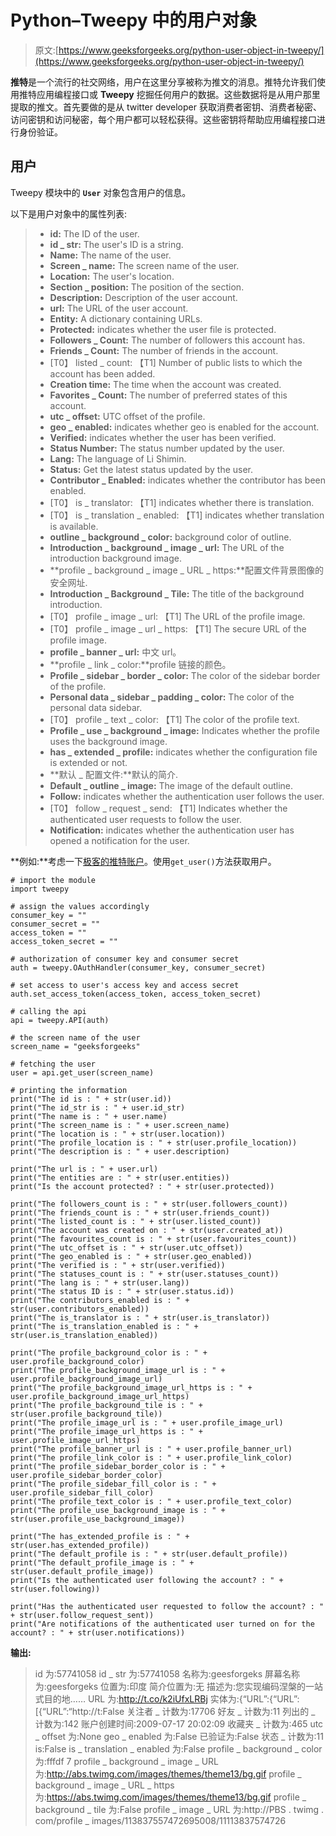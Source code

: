# Python–Tweepy 中的用户对象

> 原文:[https://www.geeksforgeeks.org/python-user-object-in-tweepy/](https://www.geeksforgeeks.org/python-user-object-in-tweepy/)

**推特**是一个流行的社交网络，用户在这里分享被称为推文的消息。推特允许我们使用推特应用编程接口或 **Tweepy** 挖掘任何用户的数据。这些数据将是从用户那里提取的推文。首先要做的是从 twitter developer 获取消费者密钥、消费者秘密、访问密钥和访问秘密，每个用户都可以轻松获得。这些密钥将帮助应用编程接口进行身份验证。

## 用户

Tweepy 模块中的 **`User`** 对象包含用户的信息。

以下是用户对象中的属性列表:

> *   **id:** The ID of the user.
> *   **id _ str:** The user's ID is a string.
> *   **Name:** The name of the user.
> *   **Screen _ name:** The screen name of the user.
> *   **Location:** The user's location.
> *   **Section _ position:** The position of the section.
> *   **Description:** Description of the user account.
> *   **url:** The URL of the user account.
> *   **Entity:** A dictionary containing URLs.
> *   **Protected:** indicates whether the user file is protected.
> *   **Followers _ Count:** The number of followers this account has.
> *   **Friends _ Count:** The number of friends in the account.
> *   [T0】 listed _ count: 【T1] Number of public lists to which the account has been added.
> *   **Creation time:** The time when the account was created.
> *   **Favorites _ Count:** The number of preferred states of this account.
> *   **utc _ offset:** UTC offset of the profile.
> *   **geo _ enabled:** indicates whether geo is enabled for the account.
> *   **Verified:** indicates whether the user has been verified.
> *   **Status Number:** The status number updated by the user.
> *   **Lang:** The language of Li Shimin.
> *   **Status:** Get the latest status updated by the user.
> *   **Contributor _ Enabled:** indicates whether the contributor has been enabled.
> *   [T0】 is _ translator: 【T1] indicates whether there is translation.
> *   [T0】 is _ translation _ enabled: 【T1] indicates whether translation is available.
> *   **outline _ background _ color:** background color of outline.
> *   **Introduction _ background _ image _ url:** The URL of the introduction background image.
> *   **profile _ background _ image _ URL _ https:**配置文件背景图像的安全网址.
> *   **Introduction _ Background _ Tile:** The title of the background introduction.
> *   [T0】 profile _ image _ url: 【T1] The URL of the profile image.
> *   [T0】 profile _ image _ url _ https: 【T1] The secure URL of the profile image.
> *   **profile _ banner _ url:** 中文 url。
> *   **profile _ link _ color:**profile 链接的颜色。
> *   **Profile _ sidebar _ border _ color:** The color of the sidebar border of the profile.
> *   **Personal data _ sidebar _ padding _ color:** The color of the personal data sidebar.
> *   [T0】 profile _ text _ color: 【T1] The color of the profile text.
> *   **Profile _ use _ background _ image:** Indicates whether the profile uses the background image.
> *   **has _ extended _ profile:** indicates whether the configuration file is extended or not.
> *   **默认 _ 配置文件:**默认的简介.
> *   **Default _ outline _ image:** The image of the default outline.
> *   **Follow:** indicates whether the authentication user follows the user.
> *   [T0】 follow _ request _ send: 【T1] Indicates whether the authenticated user requests to follow the user.
> *   **Notification:** indicates whether the authentication user has opened a notification for the user.

**例如:**考虑一下[极客的推特账户](https://twitter.com/geeksforgeeks)。使用`get_user()`方法获取用户。

```
# import the module
import tweepy

# assign the values accordingly
consumer_key = ""
consumer_secret = ""
access_token = ""
access_token_secret = ""

# authorization of consumer key and consumer secret
auth = tweepy.OAuthHandler(consumer_key, consumer_secret)

# set access to user's access key and access secret 
auth.set_access_token(access_token, access_token_secret)

# calling the api 
api = tweepy.API(auth)

# the screen name of the user
screen_name = "geeksforgeeks"

# fetching the user
user = api.get_user(screen_name)

# printing the information
print("The id is : " + str(user.id))
print("The id_str is : " + user.id_str)
print("The name is : " + user.name)
print("The screen_name is : " + user.screen_name)
print("The location is : " + str(user.location))
print("The profile_location is : " + str(user.profile_location))
print("The description is : " + user.description)

print("The url is : " + user.url)
print("The entities are : " + str(user.entities))
print("Is the account protected? : " + str(user.protected))

print("The followers_count is : " + str(user.followers_count))
print("The friends_count is : " + str(user.friends_count))
print("The listed_count is : " + str(user.listed_count))
print("The account was created on : " + str(user.created_at))
print("The favourites_count is : " + str(user.favourites_count))
print("The utc_offset is : " + str(user.utc_offset))
print("The geo_enabled is : " + str(user.geo_enabled))
print("The verified is : " + str(user.verified))
print("The statuses_count is : " + str(user.statuses_count))
print("The lang is : " + str(user.lang))
print("The status ID is : " + str(user.status.id))
print("The contributors_enabled is : " + str(user.contributors_enabled))
print("The is_translator is : " + str(user.is_translator))
print("The is_translation_enabled is : " + str(user.is_translation_enabled))

print("The profile_background_color is : " + user.profile_background_color)
print("The profile_background_image_url is : " + user.profile_background_image_url)
print("The profile_background_image_url_https is : " + user.profile_background_image_url_https)
print("The profile_background_tile is : " + str(user.profile_background_tile))
print("The profile_image_url is : " + user.profile_image_url)
print("The profile_image_url_https is : " + user.profile_image_url_https)
print("The profile_banner_url is : " + user.profile_banner_url)
print("The profile_link_color is : " + user.profile_link_color)
print("The profile_sidebar_border_color is : " + user.profile_sidebar_border_color)
print("The profile_sidebar_fill_color is : " + user.profile_sidebar_fill_color)
print("The profile_text_color is : " + user.profile_text_color)
print("The profile_use_background_image is : " + str(user.profile_use_background_image))

print("The has_extended_profile is : " + str(user.has_extended_profile))
print("The default_profile is : " + str(user.default_profile))
print("The default_profile_image is : " + str(user.default_profile_image))
print("Is the authenticated user following the account? : " + str(user.following))

print("Has the authenticated user requested to follow the account? : " + str(user.follow_request_sent))
print("Are notifications of the authenticated user turned on for the account? : " + str(user.notifications))
```

**输出:**

> id 为:57741058
> id _ str 为:57741058
> 名称为:geesforgeks
> 屏幕名称为:geesforgeks
> 位置为:印度
> 简介位置为:无
> 描述为:您实现编码涅槃的一站式目的地……
> URL 为:http://t.co/k2iUfxLRBj
> 实体为:{“URL”:{“URL”:[{“URL”:“http://t:False
> 关注者 _ 计数为:17706
> 好友 _ 计数为:11
> 列出的 _ 计数为:142
> 账户创建时间:2009-07-17 20:02:09
> 收藏夹 _ 计数为:465
> utc _ offset 为:None
> geo _ enabled 为:False
> 已验证为:False
> 状态 _ 计数为:11 is:False
> is _ translation _ enabled 为:False
> profile _ background _ color 为:fffdf 7
> profile _ background _ image _ URL 为:http://abs.twimg.com/images/themes/theme13/bg.gif
> profile _ background _ image _ URL _ https 为:https://abs.twimg.com/images/themes/theme13/bg.gif
> profile _ background _ tile 为:False
> profile _ image _ URL 为:http://PBS . twimg . com/profile _ images/113837557472695008/11113837574726